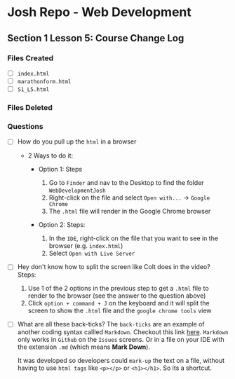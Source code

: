 # Josh Repo - Web Development

## Section 1 Lesson 5: Course Change Log

### Files Created
- [ ] `index.html`
- [ ] `marathonform.html`
- [ ] `S1_L5.html`

### Files Deleted

### Questions
- [ ] How do you pull up the `html` in a browser 

    + 2 Ways to do it: 
        + Option 1: 
            Steps
            1. Go to `Finder` and nav to the Desktop to find the folder `WebDevelopmentJosh`
            2. Right-click on the file and select `Open with...` -> `Google Chrome`
            3. The `.html` file will render in the Google Chrome browser

        + Option 2: 
            Steps: 
            1. In the `IDE`, right-click on the file that you want to see in the browser (e.g. `index.html`)
            2. Select `Open with Live Server`

- [ ] Hey don't know how to split the screen like Colt does in the video? 
    Steps: 
    1. Use 1 of the 2 options in the previous step to get a `.html` file to render to the browser (see the answer to the question above)
    2. Click `option + command + J` on the keyboard and it will split the screen to show the `.html` file and the `google chrome tools` view

- [ ] What are all these back-ticks? 
    The `back-ticks` are an example of another coding syntax callled `Markdown`. Checkout this link [here](https://www.markdownguide.org/cheat-sheet/). `Markdown` only works in `Github` on the `Issues` screens. Or in a file on your IDE with the extension `.md` (which means __Mark Down__). 

    It was developed so developers could `mark-up` the text on a file, without having to use `html tags` like `<p></p>` or `<h1></h1>`. So its a shortcut. 